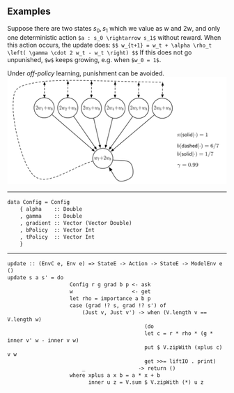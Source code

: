 ## Examples
Suppose there are two states $s_0, s_1$
which we value as $w$ and $2w$, and only one 
deterministic action `$a : s_0 \rightarrow s_1$`
without reward. When this action occurs, the update does:
`$$
    w_{t+1} = w_t + \alpha \rho_t \left( \gamma \cdot 2 w_t - w_t \right)
$$`
If this does not go unpunished, `$w$` keeps growing, e.g. when `$w_0 = 1$`.



Under _off-policy_ learning, punishment can be avoided.
![Baird's counterexample](../img/baird.png)

---

~~~~
data Config = Config
    { alpha    :: Double
    , gamma    :: Double
    , gradient :: Vector (Vector Double)
    , bPolicy  :: Vector Int
    , tPolicy  :: Vector Int
    }
~~~~

---

~~~~
update :: (EnvC e, Env e) => StateE -> Action -> StateE -> ModelEnv e ()
update s a s' = do
                    Config r g grad b p <- ask
                    w                   <- get
                    let rho = importance a b p
                    case (grad !? s, grad !? s') of
                        (Just v, Just v') -> when (V.length v == V.length w)
                                            (do
                                            let c = r * rho * (g * inner v' w - inner v w)
                                            put $ V.zipWith (xplus c) v w
                                            get >>= liftIO . print)
                        _                 -> return ()
                    where xplus a x b = a * x + b
                          inner u z = V.sum $ V.zipWith (*) u z
~~~~